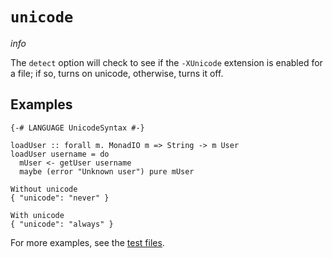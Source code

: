 # `unicode`

$info$

The `detect` option will check to see if the `-XUnicode` extension is enabled for a file; if so, turns on unicode, otherwise, turns it off.

## Examples

```fourmolu-example-input
{-# LANGUAGE UnicodeSyntax #-}

loadUser :: forall m. MonadIO m => String -> m User
loadUser username = do
  mUser <- getUser username
  maybe (error "Unknown user") pure mUser
```
```fourmolu-example-tab
Without unicode
{ "unicode": "never" }
```
```fourmolu-example-tab
With unicode
{ "unicode": "always" }
```

For more examples, see the [test files](https://github.com/fourmolu/fourmolu/tree/main/data/fourmolu/unicode-syntax).
